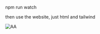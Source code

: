 

npm run watch

then use the website, just html and tailwind



![AA](https://github.com/ahmed-esmail-1/Landing-Page-Tailwind/assets/95763962/e6f819c9-8a8d-40b7-98c0-6ea5caa30026)
